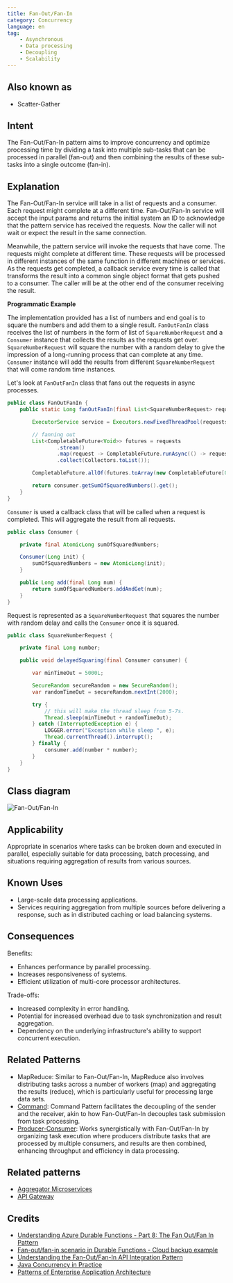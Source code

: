 ```yaml
---
title: Fan-Out/Fan-In
category: Concurrency
language: en
tag:
    - Asynchronous
    - Data processing
    - Decoupling
    - Scalability
---
```


## Also known as

* Scatter-Gather

## Intent

The Fan-Out/Fan-In pattern aims to improve concurrency and optimize processing time by dividing a task into multiple sub-tasks that can be processed in parallel (fan-out) and then combining the results of these sub-tasks into a single outcome (fan-in).

## Explanation

The Fan-Out/Fan-In service will take in a list of requests and a consumer. Each request might complete at a different time. Fan-Out/Fan-In service will accept the input params and returns the initial system an ID to acknowledge that the pattern service has received the requests. Now the caller will not wait or expect the result in the same connection.

Meanwhile, the pattern service will invoke the requests that have come. The requests might complete at different time. These requests will be processed in different instances of the same function in different machines or services. As the
requests get completed, a callback service every time is called that transforms the result into a common single object format that gets pushed to a consumer. The caller will be at the other end of the consumer receiving the result.

**Programmatic Example**

The implementation provided has a list of numbers and end goal is to square the numbers and add them to a single result. `FanOutFanIn` class receives the list of numbers in the form of list of `SquareNumberRequest` and a `Consumer` instance
that collects the results as the requests get over. `SquareNumberRequest` will square the number with a random delay to give the impression of a long-running process that can complete at any time. `Consumer` instance will add the results from different `SquareNumberRequest` that will come random time instances.

Let's look at `FanOutFanIn` class that fans out the requests in async processes.

```java
public class FanOutFanIn {
    public static Long fanOutFanIn(final List<SquareNumberRequest> requests, final Consumer consumer) {

        ExecutorService service = Executors.newFixedThreadPool(requests.size());

        // fanning out
        List<CompletableFuture<Void>> futures = requests
                .stream()
                .map(request -> CompletableFuture.runAsync(() -> request.delayedSquaring(consumer), service))
                .collect(Collectors.toList());

        CompletableFuture.allOf(futures.toArray(new CompletableFuture[0])).join();

        return consumer.getSumOfSquaredNumbers().get();
    }
}
```

`Consumer` is used a callback class that will be called when a request is completed. This will aggregate the result from all requests.

```java
public class Consumer {

    private final AtomicLong sumOfSquaredNumbers;

    Consumer(Long init) {
        sumOfSquaredNumbers = new AtomicLong(init);
    }

    public Long add(final Long num) {
        return sumOfSquaredNumbers.addAndGet(num);
    }
}
```

Request is represented as a `SquareNumberRequest` that squares the number with random delay and calls the `Consumer` once it is squared.

```java
public class SquareNumberRequest {

    private final Long number;

    public void delayedSquaring(final Consumer consumer) {

        var minTimeOut = 5000L;

        SecureRandom secureRandom = new SecureRandom();
        var randomTimeOut = secureRandom.nextInt(2000);

        try {
            // this will make the thread sleep from 5-7s.
            Thread.sleep(minTimeOut + randomTimeOut);
        } catch (InterruptedException e) {
            LOGGER.error("Exception while sleep ", e);
            Thread.currentThread().interrupt();
        } finally {
            consumer.add(number * number);
        }
    }
}
```

## Class diagram

![Fan-Out/Fan-In](./etc/fanout-fanin.png)

## Applicability

Appropriate in scenarios where tasks can be broken down and executed in parallel, especially suitable for data processing, batch processing, and situations requiring aggregation of results from various sources.

## Known Uses

* Large-scale data processing applications.
* Services requiring aggregation from multiple sources before delivering a response, such as in distributed caching or load balancing systems.

## Consequences

Benefits:

* Enhances performance by parallel processing.
* Increases responsiveness of systems.
* Efficient utilization of multi-core processor architectures.

Trade-offs:

* Increased complexity in error handling.
* Potential for increased overhead due to task synchronization and result aggregation.
* Dependency on the underlying infrastructure's ability to support concurrent execution.

## Related Patterns

* MapReduce: Similar to Fan-Out/Fan-In, MapReduce also involves distributing tasks across a number of workers (map) and aggregating the results (reduce), which is particularly useful for processing large data sets.
* [Command](https://java-design-patterns.com/patterns/command/): Command Pattern facilitates the decoupling of the sender and the receiver, akin to how Fan-Out/Fan-In decouples task submission from task processing.
* [Producer-Consumer](https://java-design-patterns.com/patterns/producer-consumer/): Works synergistically with Fan-Out/Fan-In by organizing task execution where producers distribute tasks that are processed by multiple consumers, and results are then combined, enhancing throughput and efficiency in data processing.

## Related patterns

* [Aggregator Microservices](https://java-design-patterns.com/patterns/aggregator-microservices/)
* [API Gateway](https://java-design-patterns.com/patterns/api-gateway/)

## Credits

* [Understanding Azure Durable Functions - Part 8: The Fan Out/Fan In Pattern](http://dontcodetired.com/blog/post/Understanding-Azure-Durable-Functions-Part-8-The-Fan-OutFan-In-Pattern)
* [Fan-out/fan-in scenario in Durable Functions - Cloud backup example](https://docs.microsoft.com/en-us/azure/azure-functions/durable/durable-functions-cloud-backup)
* [Understanding the Fan-Out/Fan-In API Integration Pattern](https://dzone.com/articles/understanding-the-fan-out-fan-in-api-integration-p)
* [Java Concurrency in Practice](https://amzn.to/3vXytsb)
* [Patterns of Enterprise Application Architecture](https://amzn.to/49QQcPD)
